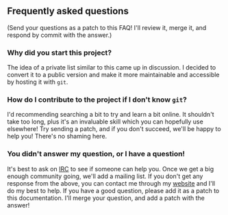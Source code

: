 ## Frequently asked questions

(Send your questions as a patch to this FAQ! I'll review it, merge it, and
respond by commit with the answer.)

### Why did you start this project?

The idea of a private list similar to this came up in discussion. I decided to
convert it to a public version and make it more maintainable and accessible by
hosting it with `git`.

### How do I contribute to the project if I don't know `git`?

I'd recommending searching a bit to try and learn a bit online. It shouldn't
take too long, plus it's an invaluable skill which you can hopefully use
elsewhere! Try sending a patch, and if you don't succeed, we'll be happy to help
you! There's no shaming here.

### You didn't answer my question, or I have a question!

It's best to ask on [IRC](https://webchat.freenode.net/?channels=#legal-hackers)
to see if someone can help you. Once we get a big enough community going, we'll
add a mailing list. If you don't get any response from the above, you can
contact me through my [website](https://purpleidea.com/contact/) and I'll do my
best to help. If you have a good question, please add it as a patch to this
documentation. I'll merge your question, and add a patch with the answer!

